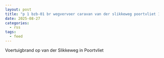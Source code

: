 ```yaml
---
layout: post
title: "p 1 bzb-01 br wegvervoer caravan van der slikkeweg poortvliet 192230"
date: 2025-08-27
categories: 
  - rss
tags: 
  - feed
---
```


Voertuigbrand op van der Slikkeweg in Poortvliet
